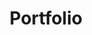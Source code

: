 ---
title: Portfolio
gallery:
  - title: "First project"
    subtitle: "From data to predictions"
    year: "2017"
    url: "http://www.1plusx.com"
    sources: ""
    thumbnail:
      width: 240
      height: 320
  - title: "Second project"
    subtitle: "design et communication pour papier et écran"
    year: "2013"
    url: "http://www.superposition.info/"
    sources: ""
    thumbnail:
      width: 240
      height: 213
---